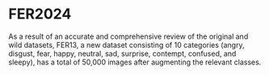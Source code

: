 # FER2024
As a result of an accurate and comprehensive review of the original and wild datasets, FER13, a new dataset consisting of 10 categories (angry, disgust, fear, happy, neutral, sad, surprise, contempt, confused, and sleepy), has a total of 50,000 images after augmenting the relevant classes.
